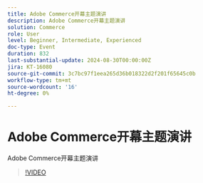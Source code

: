 ```yaml
---
title: Adobe Commerce开幕主题演讲
description: Adobe Commerce开幕主题演讲
solution: Commerce
role: User
level: Beginner, Intermediate, Experienced
doc-type: Event
duration: 832
last-substantial-update: 2024-08-30T00:00:00Z
jira: KT-16080
source-git-commit: 3c7bc97f1eea265d36b018322d2f201f65645c0b
workflow-type: tm+mt
source-wordcount: '16'
ht-degree: 0%

---
```



# Adobe Commerce开幕主题演讲

Adobe Commerce开幕主题演讲

>[!VIDEO](https://video.tv.adobe.com/v/3433144/?learn=on)
